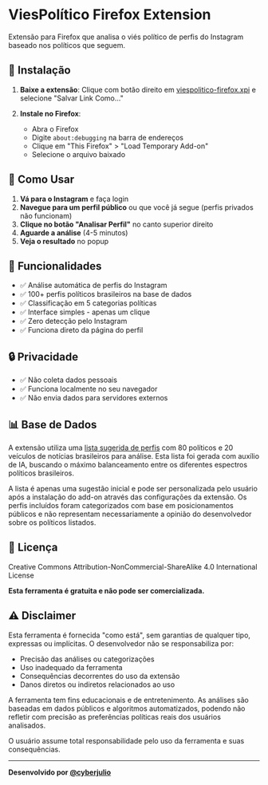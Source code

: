 # ViesPolítico Firefox Extension

Extensão para Firefox que analisa o viés político de perfis do Instagram baseado nos políticos que seguem.

## 🚀 Instalação

1. **Baixe a extensão**: Clique com botão direito em [viespolitico-firefox.xpi](https://github.com/cyberjulio/viespolitico-ffox/releases/latest/download/viespolitico-firefox.xpi) e selecione "Salvar Link Como..."

2. **Instale no Firefox**:
   - Abra o Firefox
   - Digite `about:debugging` na barra de endereços
   - Clique em "This Firefox" > "Load Temporary Add-on"
   - Selecione o arquivo baixado

## 📱 Como Usar

1. **Vá para o Instagram** e faça login
2. **Navegue para um perfil público** ou que você já segue (perfis privados não funcionam)
3. **Clique no botão "Analisar Perfil"** no canto superior direito
4. **Aguarde a análise** (4-5 minutos)
5. **Veja o resultado** no popup

## 🔧 Funcionalidades

- ✅ Análise automática de perfis do Instagram
- ✅ 100+ perfis políticos brasileiros na base de dados
- ✅ Classificação em 5 categorias políticas
- ✅ Interface simples - apenas um clique
- ✅ Zero detecção pelo Instagram
- ✅ Funciona direto da página do perfil

## 🔒 Privacidade

- ✅ Não coleta dados pessoais
- ✅ Funciona localmente no seu navegador
- ✅ Não envia dados para servidores externos

## 📊 Base de Dados

A extensão utiliza uma [lista sugerida de perfis](src/extension/seed_profiles.json) com 80 políticos e 20 veículos de notícias brasileiros para análise. Esta lista foi gerada com auxílio de IA, buscando o máximo balanceamento entre os diferentes espectros políticos brasileiros.

A lista é apenas uma sugestão inicial e pode ser personalizada pelo usuário após a instalação do add-on através das configurações da extensão. Os perfis incluídos foram categorizados com base em posicionamentos públicos e não representam necessariamente a opinião do desenvolvedor sobre os políticos listados.

## 📄 Licença

Creative Commons Attribution-NonCommercial-ShareAlike 4.0 International License

**Esta ferramenta é gratuita e não pode ser comercializada.**

## ⚠️ Disclaimer

Esta ferramenta é fornecida "como está", sem garantias de qualquer tipo, expressas ou implícitas. O desenvolvedor não se responsabiliza por:

- Precisão das análises ou categorizações
- Uso inadequado da ferramenta
- Consequências decorrentes do uso da extensão
- Danos diretos ou indiretos relacionados ao uso

A ferramenta tem fins educacionais e de entretenimento. As análises são baseadas em dados públicos e algoritmos automatizados, podendo não refletir com precisão as preferências políticas reais dos usuários analisados.

O usuário assume total responsabilidade pelo uso da ferramenta e suas consequências.

---

**Desenvolvido por [@cyberjulio](https://instagram.com/cyberjulio)**
